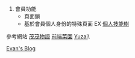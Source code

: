 1. 會員功能
    - 頁面鎖
    - 基於會員個人身份的特殊頁面 EX [個人技能樹](https://note.noxussj.top/lines/)









參考網站
[茂茂物語](https://mm-notes.vercel.app/)
[前端菜園](https://note.noxussj.top/noxussj/)
[Yuzai](https://www.yuzaicn.com/blog/%E5%8D%9A%E5%AE%A2%E5%8E%86%E7%A8%8B/2024-05-14-%E6%B5%8F%E8%A7%88%E9%87%8F%E8%AF%84%E8%AE%BA%E7%AD%89%E5%8A%9F%E8%83%BD.html)\

[Evan's Blog](https://xugaoyi.com/)
